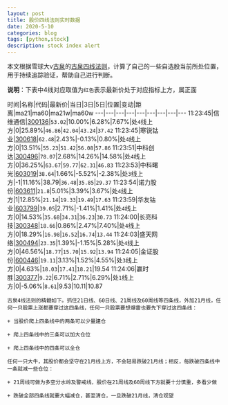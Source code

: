 ```yaml
---
layout: post
title: 股价四线法则实时数据
date: 2020-5-10
categories: blog
tags: [python,stock]
description: stock index alert
---
```



本文根据雪球大v[古泉](https://xueqiu.com/u/7148646888)的[古泉四线法则](https://xueqiu.com/7148646888/130498192)，计算了自己的一些自选股当前所处位置，用于持续追踪验证，帮助自己进行判断。

**说明**：下表中4线对应取值为`红色`表示最新价处于对应指标上方，属正面

时间|名称|代码|最新价|当日|3日|5日|位置|变动|距离|ma21|ma60|ma21w|ma60w
---|---|---|---|---|---|---|---|---
11:23:45|信维通信|[300136](https://xueqiu.com/S/SZ300136)|`53.02`|10.00%|6.28%|7.67%|处`4`线上方|0|25.89%|`46.86`|`42.04`|`43.24`|`37.42`
11:23:45|寒锐钴业|[300618](https://xueqiu.com/S/SZ300618)|`62.48`|2.43%|-0.13%|0.80%|处`4`线上方|0|13.51%|`55.23`|`51.42`|`56.08`|`57.86`
11:23:51|中科创达|[300496](https://xueqiu.com/S/SZ300496)|`78.07`|2.68%|14.26%|14.58%|处`4`线上方|0|36.25%|`63.67`|`59.77`|`62.31`|`46.83`
11:23:53|中科曙光|[603019](https://xueqiu.com/S/SH603019)|`38.64`|1.66%|-5.52%|-2.38%|处`3`线上方|-1|11.16%|38.79|`36.48`|`35.85`|`29.37`
11:23:54|诺力股份|[603611](https://xueqiu.com/S/SH603611)|`21.8`|5.01%|3.39%|3.67%|处`4`线上方|1|12.85%|`21.14`|`19.33`|`19.49`|`17.63`
11:23:59|华友钴业|[603799](https://xueqiu.com/S/SH603799)|`39.05`|2.71%|-1.41%|1.41%|处`4`线上方|0|14.53%|`35.68`|`34.31`|`36.23`|`30.73`
11:24:00|长亮科技|[300348](https://xueqiu.com/S/SZ300348)|`18.66`|0.86%|2.47%|7.40%|处`4`线上方|0|18.29%|`16.98`|`16.52`|`16.74`|`13.44`
11:24:03|盛天网络|[300494](https://xueqiu.com/S/SZ300494)|`23.35`|1.39%|-1.15%|5.28%|处`4`线上方|0|46.56%|`18.77`|`15.70`|`15.92`|`13.94`
11:24:05|金证股份|[600446](https://xueqiu.com/S/SH600446)|`19.11`|3.13%|1.52%|4.55%|处`3`线上方|0|4.63%|`18.03`|`17.41`|`18.21`|19.54
11:24:06|赢时胜|[300377](https://xueqiu.com/S/SZ300377)|`9.22`|6.71%|2.71%|6.29%|处`1`线上方|0|-5.06%|`8.61`|9.53|10.11|10.87

```
古泉4线法则的精髓如下。抓住21日线、60日线、21周线及60周线等四条线，外加21月线，任何一只股票上涨都要穿过这四条线，任何一只股票要想爆雷也要先下穿过这四条线：

+ 当股价爬上四条线中的两条可以少量建仓

+ 爬上四条线中的三条可以加大仓位

+ 爬上四条线中的四条可以全仓

任何一只大牛，其股价都会坚守在21月线上方，不会轻易跌破21月线；相反，每跌破四条线中一条就减一些仓位：

+ 21周线可做为多空分水岭及警戒线，股价在21周线及60周线下方就要十分慎重，多看少做

+ 跌破全部四条线就要大幅减仓，甚至清仓，一旦跌破21月线，清仓观望
```